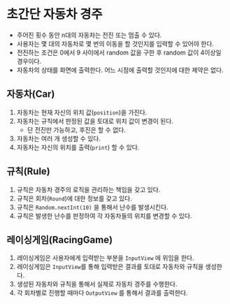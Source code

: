 # 초간단 자동차 경주

+ 주어진 횟수 동안 n대의 자동차는 전진 또는 멈출 수 있다.
+ 사용자는 몇 대의 자동차로 몇 번의 이동을 할 것인지를 입력할 수 있어야 한다.
+ 전진하는 조건은 0에서 9 사이에서 random 값을 구한 후 random 값이 4이상일 경우이다.
+ 자동차의 상태를 화면에 출력한다. 어느 시점에 출력할 것인지에 대한 제약은 없다.

## 자동차(Car)
1. 자동차는 현재 자신의 위치 값(`position`)을 가진다.
2. 자동차는 규칙에서 판정된 값을 토대로 위치 값이 변경이 된다.
   + 단 전진만 가능하고, 후진은 할 수 없다.
3. 자동차는 여러 개 생성할 수 있다.
4. 자동차는 자신의 위치를 출력(`print`) 할 수 있다.

## 규칙(Rule)
1. 규칙은 자동차 경주의 로직을 관리하는 책임을 갖고 있다.
2. 규칙은 회차(`Round`)에 대한 정보를 갖고 있다.
2. 규칙은 `Random.nextInt(10)` 을 통해서 난수를 발생시킨다. 
3. 규칙은 발생한 난수를 판정하여 각 자동차들의 위치를 변경할 수 있다.

## 레이싱게임(RacingGame)
1. 레이싱게임은 사용자에게 입력받는 부분을 `InputView` 에 위임을 한다.
2. 레이싱게임은 `InputView`를 통해 입력받은 결과를 토대로 자동차와 규칙을 생성한다.
3. 생성된 자동차와 규칙을 통해서 실제로 자동차 경주를 수행한다.
4. 각 회차별로 진행할 때마다 `OutputView` 를 통해서 결과를 출력한다.